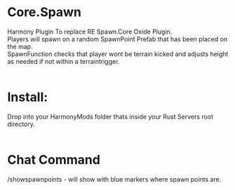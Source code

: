 # Core.Spawn
Harmony Plugin To replace RE Spawn.Core Oxide Plugin.<br>
Players will spawn on a random SpawnPoint Prefab that has been placed on the map.<br>
SpawnFunction checks that player wont be terrain kicked and adjusts height as needed if not within a terraintrigger.<br>
<br>
# Install:<br>
Drop into your HarmonyMods folder thats inside your Rust Servers root directory.<br>
<br>
# Chat Command
/showspawnpoints  -    will show with blue markers where spawn points are.
